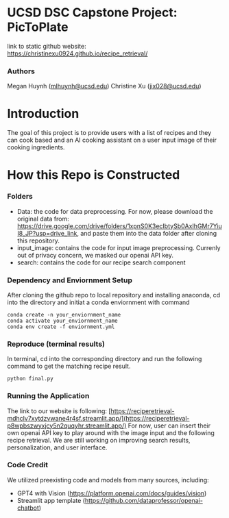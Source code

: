 # UCSD DSC Capstone Project: PicToPlate
link to static github website: https://christinexu0924.github.io/recipe_retrieval/
### Authors
Megan Huynh (mlhuynh@ucsd.edu)
Christine Xu (jix028@ucsd.edu)

# Introduction
The goal of this project is to provide users with a list of recipes and they can cook based and an AI cooking assistant on a user input image of their cooking ingredients. 

# How this Repo is Constructed

### Folders
- Data: the code for data preprocessing. For now, please download the original data from: https://drive.google.com/drive/folders/1xpnS0K3ecIbtySb0AxIhGMr7YiuI8_JP?usp=drive_link, and paste them into the data folder after cloning this repository. 
- input_image: contains the code for input image preprocessing. Currenly out of privacy concern, we masked our openai API key.  
- search: contains the code for our recipe search component

### Dependency and Enviornment Setup
After cloning the github repo to local repository and installing anaconda, cd into the directory and initiat a conda enviornment with command
```
conda create -n your_enviornment_name
conda activate your_enviornment_name
conda env create -f enviornment.yml
```
### Reproduce (terminal results)
In terminal, cd into the corresponding directory and run the following command to get the matching recipe result.
```
python final.py
```
### Running the Application
The link to our website is following: [https://reciperetrieval-mdhclv7xytdzvwane4r4sf.streamlit.app/](https://reciperetrieval-p8wpbszwyxjcy5n2quqyhr.streamlit.app/)
For now, user can insert their own openai API key to play around with the image input and the following recipe retrieval. We are still working on improving search results, personalization, and user interface. 
### Code Credit
We utilized preexisting code and models from many sources, including:
- GPT4 with Vision (https://platform.openai.com/docs/guides/vision)
- Streamlit app template (https://github.com/dataprofessor/openai-chatbot)


